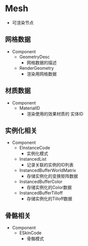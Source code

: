 # Mesh

* 可渲染节点

## 网格数据

* Component
  * GeometryDesc
    * 网格数据的描述
  * RenderGeometry
    * 渲染用网格数据

## 材质数据

* Component
  * MaterialID
    * 渲染使用的效果材质的 实体ID

## 实例化相关

* Component
  * EInstanceCode
    * 实例化模式
  * InstancedList
    * 记录关联的实例的ID列表
  * InstancedBufferWorldMatrix
    * 存储实例化的变换矩阵数据
  * InstancedBufferColor
    * 存储实例化的Color数据
  * InstancedBufferTilloff
    * 存储实例化的Tilloff数据

## 骨骼相关

* Component
  * ESkinCode
    * 骨骼模式